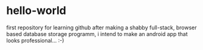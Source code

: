 # hello-world
first repository for learning github
after making a shabby full-stack, browser based database storage programm, i intend to make an android app that looks professional... :-)
